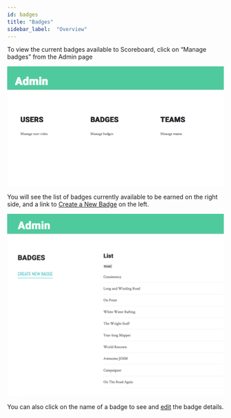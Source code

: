 ```yaml
---
id: badges
title: "Badges"
sidebar_label:  "Overview"
---
```


To view the current badges available to Scoreboard, click on “Manage badges” from the Admin page

![Admin Panel](assets/img/AdminPanel.png)

You will see the list of badges currently available to be earned on the right side, and a link to [Create a New Badge](admin/create-badge.md) on the left.

![Badge List](assets/img/BadgeList.png)

You can also click on the name of a badge to see and [edit](admin/edit-badge.md) the badge details.
